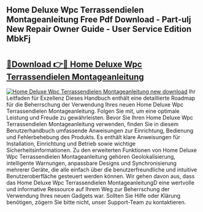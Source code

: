 ## Home Deluxe Wpc Terrassendielen Montageanleitung Free Pdf Download - Part-ulj New Repair Owner Guide - User Service Edition MbkFj

# <h2><a href="http://df7tq4.blite.top/?on=Home+Deluxe+Wpc+Terrassendielen+Montageanleitung">🔗Download 👉🔴 Home Deluxe Wpc Terrassendielen Montageanleitung</a></h2>

[![Home Deluxe Wpc Terrassendielen Montageanleitung new download](https://i.imgur.com/lujVjoI.png)](http://df7tq4.blite.top/?on=Home+Deluxe+Wpc+Terrassendielen+Montageanleitung)
Ihr Leitfaden für Exzellenz Dieses Handbuch enthält eine detaillierte Roadmap für die Beherrschung der Verwendung Ihres neuen Home Deluxe Wpc Terrassendielen Montageanleitung. Folgen Sie mit, um eine optimale Leistung und Freude zu gewährleisten. Bevor Sie Ihren Home Deluxe Wpc Terrassendielen Montageanleitung verwenden, finden Sie in diesem Benutzerhandbuch umfassende Anweisungen zur Einrichtung, Bedienung und Fehlerbehebung des Produkts. Es enthält klare Anweisungen für Installation, Einrichtung und Betrieb sowie wichtige Sicherheitsinformationen. Zu den erweiterten Funktionen von Home Deluxe Wpc Terrassendielen Montageanleitung gehören Geolokalisierung, intelligente Warnungen, anpassbare Designs und Synchronisierung mehrerer Geräte, die alle einfach über die benutzerfreundliche und intuitive Benutzeroberfläche gesteuert werden können. Wir gehen davon aus, dass das Home Deluxe Wpc Terrassendielen MontageanleitungD eine wertvolle und informative Ressource auf Ihrem Weg zur Beherrschung der Verwendung Ihres neuen Gadgets war. Sollten Sie Hilfe oder Klärung benötigen, zögern Sie bitte nicht, unser Support-Team zu kontaktieren.
